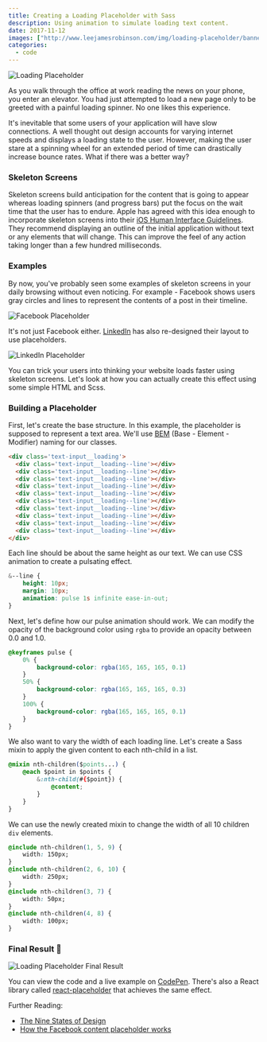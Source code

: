 ```yaml
---
title: Creating a Loading Placeholder with Sass
description: Using animation to simulate loading text content.
date: 2017-11-12
images: ["http://www.leejamesrobinson.com/img/loading-placeholder/banner.png"]
categories:
  - code
---
```


![Loading Placeholder](/img/loading-placeholder/example.gif)


As you walk through the office at work reading the news on your phone, you enter an elevator. You had just attempted to load a new page only to be greeted with a painful loading spinner. No one likes this experience. 

It's inevitable that some users of your application will have slow connections. A well thought out design accounts for varying internet speeds and displays a loading state to the user. However, making the user stare at a spinning wheel for an extended period of time can drastically increase bounce rates. What if there was a better way?

### Skeleton Screens

Skeleton screens build anticipation for the content that is going to appear whereas loading spinners (and progress bars) put the focus on the wait time that the user has to endure. Apple has agreed with this idea enough to incorporate skeleton screens into their [iOS Human Interface Guidelines](https://developer.apple.com/ios/human-interface-guidelines/icons-and-images/launch-screen/). They recommend displaying an outline of the initial application without text or any elements that will change. This can improve the feel of any action taking longer than a few hundred milliseconds.


### Examples

By now, you've probably seen some examples of skeleton screens in your daily browsing without even noticing. For example - Facebook shows users gray circles and lines to represent the contents of a post in their timeline.

![Facebook Placeholder](/img/loading-placeholder/facebook.png)

It's not just Facebook either. [LinkedIn](https://www.linkedin.com) has also re-designed their layout to use placeholders.

![LinkedIn Placeholder](/img/loading-placeholder/linkedin.png)

You can trick your users into thinking your website loads faster using skeleton screens. Let's look at how you can actually create this effect using some simple HTML and Scss. 


### Building a Placeholder

First, let's create the base structure. In this example, the placeholder is supposed to represent a text area. We'll use [BEM](http://getbem.com/naming/) (Base - Element - Modifier) naming for our classes.

```html
<div class='text-input__loading'>
  <div class='text-input__loading--line'></div>
  <div class='text-input__loading--line'></div>
  <div class='text-input__loading--line'></div>
  <div class='text-input__loading--line'></div>
  <div class='text-input__loading--line'></div>
  <div class='text-input__loading--line'></div>
  <div class='text-input__loading--line'></div>
  <div class='text-input__loading--line'></div>
  <div class='text-input__loading--line'></div>
  <div class='text-input__loading--line'></div>
</div>
```

Each line should be about the same height as our text. We can use CSS animation to create a pulsating effect. 

```css
&--line {
    height: 10px;
    margin: 10px;
    animation: pulse 1s infinite ease-in-out;
}
```

Next, let's define how our pulse animation should work. We can modify the opacity of the background color using `rgba` to provide an opacity between 0.0 and 1.0. 

```css
@keyframes pulse {
    0% {
        background-color: rgba(165, 165, 165, 0.1)
    }
    50% {
        background-color: rgba(165, 165, 165, 0.3)
    }
    100% {
        background-color: rgba(165, 165, 165, 0.1)
    }
}
```

We also want to vary the width of each loading line. Let's create a Sass mixin to apply the given content to each nth-child in a list.

```css
@mixin nth-children($points...) {
    @each $point in $points {
        &:nth-child(#{$point}) {
            @content;
        }
    }
}
```
We can use the newly created mixin to change the width of all 10 children `div` elements.

```css
@include nth-children(1, 5, 9) {
    width: 150px;
}
@include nth-children(2, 6, 10) {
    width: 250px;
}
@include nth-children(3, 7) {
    width: 50px;
}
@include nth-children(4, 8) {
    width: 100px;
}
```

### Final Result 🎉

![Loading Placeholder Final Result](/img/loading-placeholder/final-result.gif)

You can view the code and a live example on [CodePen](https://codepen.io/leerob/pen/XzRzpb?editors=1100). There's also a React library called [react-placeholder](https://github.com/buildo/react-placeholder) that achieves the same effect.


Further Reading:

- [The Nine States of Design](https://medium.com/swlh/the-nine-states-of-design-5bfe9b3d6d85)
- [How the Facebook content placeholder works](https://cloudcannon.com/deconstructions/2014/11/15/facebook-content-placeholder-deconstruction.html)
